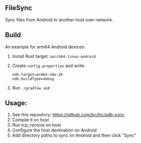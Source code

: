 FileSync
---

Sync files from Android to another host over network.

## Build
An example for arm64 Android devices:
1. Install Rust target: `aarch64-linux-android`
2. Create `config.properties` and write:

   ```properties
   ndk.target=arm64-v8a-29
   ndk.buildType=debug
   ```
3. Run `./gradlew asD`

## Usage:
1. See this repository: https://github.com/bczhc/adb-sync
2. Compile it on host
3. Run tcp_receive on host
4. Configure the host destination on Android
5. Add directory paths to sync on Android and then click "Sync"
